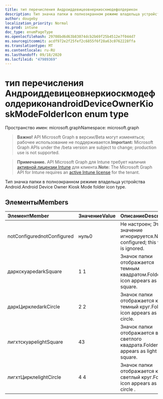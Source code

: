 ```yaml
---
title: тип перечисления Андроиддевицеовнеркиоскмодефолдерикон
description: Тип значка папки в полноэкранном режиме владельца устройства Android.
author: dougeby
localization_priority: Normal
ms.prod: intune
doc_type: enumPageType
ms.openlocfilehash: 29708bd6d63b83074dcb2b69f25b4512e7f044d7
ms.sourcegitcommit: acdf972e2f25fef2c6855f6f28a63c0762228ffa
ms.translationtype: MT
ms.contentlocale: ru-RU
ms.lasthandoff: 09/18/2020
ms.locfileid: "47989369"
---
```

# <a name="androiddeviceownerkioskmodefoldericon-enum-type"></a><span data-ttu-id="1baab-103">тип перечисления Андроиддевицеовнеркиоскмодефолдерикон</span><span class="sxs-lookup"><span data-stu-id="1baab-103">androidDeviceOwnerKioskModeFolderIcon enum type</span></span>

<span data-ttu-id="1baab-104">Пространство имен: microsoft.graph</span><span class="sxs-lookup"><span data-stu-id="1baab-104">Namespace: microsoft.graph</span></span>

> <span data-ttu-id="1baab-105">**Важно!** API Microsoft Graph в версии/Beta могут изменяться; рабочее использование не поддерживается.</span><span class="sxs-lookup"><span data-stu-id="1baab-105">**Important:** Microsoft Graph APIs under the /beta version are subject to change; production use is not supported.</span></span>

> <span data-ttu-id="1baab-106">**Примечание.** API Microsoft Graph для Intune требует наличия [активной лицензии Intune](https://go.microsoft.com/fwlink/?linkid=839381) для клиента.</span><span class="sxs-lookup"><span data-stu-id="1baab-106">**Note:** The Microsoft Graph API for Intune requires an [active Intune license](https://go.microsoft.com/fwlink/?linkid=839381) for the tenant.</span></span>

<span data-ttu-id="1baab-107">Тип значка папки в полноэкранном режиме владельца устройства Android.</span><span class="sxs-lookup"><span data-stu-id="1baab-107">Android Device Owner Kiosk Mode folder icon type.</span></span>

## <a name="members"></a><span data-ttu-id="1baab-108">Элементы</span><span class="sxs-lookup"><span data-stu-id="1baab-108">Members</span></span>
|<span data-ttu-id="1baab-109">Элемент</span><span class="sxs-lookup"><span data-stu-id="1baab-109">Member</span></span>|<span data-ttu-id="1baab-110">Значение</span><span class="sxs-lookup"><span data-stu-id="1baab-110">Value</span></span>|<span data-ttu-id="1baab-111">Описание</span><span class="sxs-lookup"><span data-stu-id="1baab-111">Description</span></span>|
|:---|:---|:---|
|<span data-ttu-id="1baab-112">notConfigured</span><span class="sxs-lookup"><span data-stu-id="1baab-112">notConfigured</span></span>|<span data-ttu-id="1baab-113">нуль</span><span class="sxs-lookup"><span data-stu-id="1baab-113">0</span></span>|<span data-ttu-id="1baab-114">Не настроен; Это значение игнорируется.</span><span class="sxs-lookup"><span data-stu-id="1baab-114">Not configured; this value is ignored.</span></span>|
|<span data-ttu-id="1baab-115">даркскуаре</span><span class="sxs-lookup"><span data-stu-id="1baab-115">darkSquare</span></span>|<span data-ttu-id="1baab-116">1 </span><span class="sxs-lookup"><span data-stu-id="1baab-116">1</span></span>|<span data-ttu-id="1baab-117">Значок папки отображается темным квадратом.</span><span class="sxs-lookup"><span data-stu-id="1baab-117">Folder icon appears as dark square.</span></span>|
|<span data-ttu-id="1baab-118">даркЦиркле</span><span class="sxs-lookup"><span data-stu-id="1baab-118">darkCircle</span></span>|<span data-ttu-id="1baab-119">2 </span><span class="sxs-lookup"><span data-stu-id="1baab-119">2</span></span>|<span data-ttu-id="1baab-120">Значок папки отображается как темный круг.</span><span class="sxs-lookup"><span data-stu-id="1baab-120">Folder icon appears as dark circle.</span></span>|
|<span data-ttu-id="1baab-121">лигхтскуаре</span><span class="sxs-lookup"><span data-stu-id="1baab-121">lightSquare</span></span>|<span data-ttu-id="1baab-122">4</span><span class="sxs-lookup"><span data-stu-id="1baab-122">3</span></span>|<span data-ttu-id="1baab-123">Значок папки отображается в виде светлого квадрата.</span><span class="sxs-lookup"><span data-stu-id="1baab-123">Folder icon appears as light square.</span></span>|
|<span data-ttu-id="1baab-124">лигхтЦиркле</span><span class="sxs-lookup"><span data-stu-id="1baab-124">lightCircle</span></span>|<span data-ttu-id="1baab-125">4 </span><span class="sxs-lookup"><span data-stu-id="1baab-125">4</span></span>|<span data-ttu-id="1baab-126">Значок папки отображается как светлый круг.</span><span class="sxs-lookup"><span data-stu-id="1baab-126">Folder icon appears as light circle  .</span></span>|






